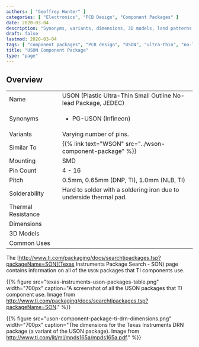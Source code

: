 ```yaml
---
authors: [ "Geoffrey Hunter" ]
categories: [ "Electronics", "PCB Design", "Component Packages" ]
date: 2020-03-04
description: "Synonyms, variants, dimensions, 3D models, land patterns and more info on the USON component package."
draft: false
lastmod: 2020-03-04
tags: [ "component packages", "PCB design", "USON", "ultra-thin", "no-lead", "packages" ]
title: "USON Component Package"
type: "page"
---
```


## Overview

<table>
  <tbody>
    <tr>
      <td>Name</td>
      <td>USON (Plastic Ultra-Thin Small Outline No-lead Package, JEDEC)</td>
    </tr>
    <tr>
      <td>Synonyms</td>
      <td>
        <ul>
          <li>PG-USON (Infineon)</li>
        </ul>
      </td>
    </tr>
    <tr>
      <td>Variants</td>
      <td>Varying number of pins.</td>
    </tr>
    <tr>
      <td>Similar To</td>
      <td>{{% link text="WSON" src="../wson-component-package" %}}</td>
    </tr>
    <tr>
      <td>Mounting</td>
      <td>SMD</td>
    </tr>
    <tr>
      <td>Pin Count</td>
      <td>4 - 16</td>
    </tr>
    <tr>
      <td>Pitch</td>
      <td>0.5mm, 0.65mm (DNP, TI), 1.0mm (NLB, TI)</td>
    </tr>
    <tr>
      <td>Solderability</td>
      <td>Hard to solder with a soldering iron due to underside thermal pad.</td>
    </tr>
    <tr>
      <td>Thermal Resistance</td>
      <td></td>
    </tr>
    <tr>
      <td>Dimensions</td>
      <td></td>
    </tr>
    <tr>
      <td>3D Models</td>
      <td>
        <ul>
        </ul>
      </td>
    </tr>
    <tr>
      <td>Common Uses</td>
      <td>
        <ul>
        </ul>
      </td>
    </tr>
  </tbody>
</table>

The [http://www.ti.com/packaging/docs/searchtipackages.tsp?packageName=SON](Texas Instruments Package Search - SON) page contains information on all of the `USON` packages that TI components use.

{{% figure src="texas-instruments-uson-packages-table.png" width="700px" caption="A screenshot of all the USON packages that TI component use. Image from http://www.ti.com/packaging/docs/searchtipackages.tsp?packageName=SON." %}}

{{% figure src="uson-component-package-ti-drn-dimensions.png" width="700px" caption="The dimensions for the Texas Instruments DRN package (a variant of the USON package). Image from http://www.ti.com/lit/ml/mpds165a/mpds165a.pdf." %}}